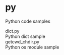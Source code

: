 # py
Python code samples  
  
dict.py  
	Python dict sample  
getcwd_chdir.py  
	Python os module sample  
